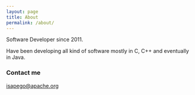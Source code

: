 ```yaml
---
layout: page
title: About
permalink: /about/
---
```


Software Developer since 2011.

Have been developing all kind of software mostly in C, C++ and eventually in Java.

### Contact me

[isapego@apache.org](mailto:isapego@apache.org)